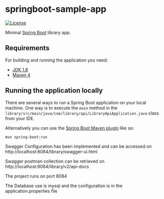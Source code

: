 # springboot-sample-app

[![License](http://img.shields.io/:license-apache-blue.svg)](http://www.apache.org/licenses/LICENSE-2.0.html)

Minimal [Spring Boot](http://projects.spring.io/spring-boot/) library app.

## Requirements

For building and running the application you need:

- [JDK 1.8](http://www.oracle.com/technetwork/java/javase/downloads/jdk8-downloads-2133151.html)
- [Maven 4](http://maven.apache.org/POM/4.0.0)

## Running the application locally

There are several ways to run a Spring Boot application on your local machine. One way is to execute the `main` method in the `library/src/main/java/com/library/api/LibraryApiApplication.java` class from your IDE.

Alternatively you can use the [Spring Boot Maven plugin](https://docs.spring.io/spring-boot/docs/current/reference/html/build-tool-plugins-maven-plugin.html) like so:

```shell
mvn spring-boot:run
```

Swagger Configuration has been implemented and can be accessed on http://localhost:8084/library/swagger-ui.html

Swagger postman collection can be retrieved on http://localhost:8084/library/v2/api-docs

The project runs on port 8084

The Database use is mysql and the configuration is in the application.properties file